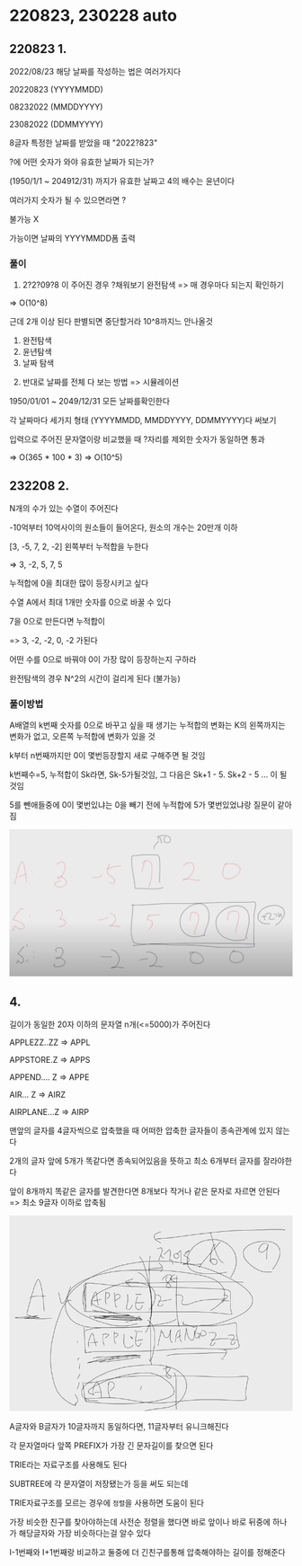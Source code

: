 # 220823, 230228 auto

## 220823 1. 

2022/08/23 해당 날짜를 작성하는 법은 여러가지다

20220823 (YYYYMMDD)

08232022 (MMDDYYYY)

23082022 (DDMMYYYY)



8글자 특정한 날짜를 받았을 때 "2022?823"

?에 어떤 숫자가 와야 유효한 날짜가 되는가?



(1950/1/1 ~ 204912/31) 까지가 유효한 날짜고 4의 배수는 윤년이다

여러가지 숫자가 될 수 있으면라면 ?

불가능 X

가능이면 날짜의 YYYYMMDD폼 출력



### 풀이

1) 2?2?09?8 이 주어진 경우 ?채워보기 완전탐색 => 매 경우마다 되는지 확인하기

=> O(10^8) 

근데 2개 이상 된다 판별되면 중단할거라 10^8까지느 안나올것

1. 완전탐색
2. 윤년탐색
3. 날짜 탐색



2) 반대로 날짜를 전체 다 보는 방법 => 시뮬레이션

1950/01/01 ~ 2049/12/31 모든 날짜를확인한다

각 날짜마다 세가지 형태 (YYYYMMDD, MMDDYYYY, DDMMYYYY)다 써보기 

입력으로 주어진 문자열이랑 비교했을 때 ?자리를 제외한 숫자가 동일하면 통과



=> O(365 * 100 * 3) => O(10^5)



## 232208 2. 

N개의 수가 있는 수열이 주어진다

-10억부터 10억사이의 원소들이 들어온다, 원소의 개수는 20만개 이하

[3, -5, 7, 2, -2] 왼쪽부터 누적합을 누한다

=> 3, -2, 5, 7, 5 

누적합에 0을 최대한 많이 등장시키고 싶다



수열 A에서 최대 1개만 숫자를 0으로 바꿀 수 있다

7을 0으로 만든다면 누적합이

=> 3, -2, -2, 0, -2 가된다



어떤 수를 0으로 바꿔야 0이 가장 많이 등장하는지 구하라

완전탐색의 경우 N^2의 시간이 걸리게 된다 (불가능)



### 풀이방법

A배열의 k번째 숫자를 0으로 바꾸고 싶을 때 생기는 누적합의 변화는 K의 왼쪽까지는 변화가 없고, 오른쪽 누적합에 변화가 있을 것

k부터 n번째까지만 0이 몇번등장할지 새로 구해주면 될 것임

k번째수=5, 누적합이 Sk라면, Sk-5가될것임, 그 다음은 Sk+1 - 5. Sk+2 - 5 ... 이 될것임

 5를 뺀애들중에 0이 몇번있냐는 0을 빼기 전에 누적합에 5가 몇번있었냐랑 질문이 같아짐

![image-20230802195610776](images/image-20230802195610776.png)



## 4.

길이가 동일한 20자 이하의 문자열 n개(<=5000)가 주어진다

APPLEZZ..ZZ    => APPL

APPSTORE.Z   => APPS 

APPEND.... Z   => APPE 

AIR...		   Z   => AIRZ

AIRPLANE...Z   => AIRP



맨앞의 글자를 4글자씩으로 압축했을 때 어떠한 압축한 글자들이 종속관계에 있지 않는다

 2개의 글자 앞에 5개가 똑같다면 종속되어있음을 뜻하고 최소 6개부터 글자를 잘라야한다

앞이 8개까지 똑같은 글자를 발견한다면 8개보다 작거나 같은 문자로 자르면 안된다 => 최소 9글자 이하로 압축됨

![image-20230804223835699](images/image-20230804223835699.png)

A글자와 B글자가 10글자까지 동일하다면, 11글자부터 유니크해진다

각 문자열마다 앞쪽 PREFIX가 가장 긴 문자길이를 찾으면 된다



TRIE라는 자료구조를 사용해도 된다

SUBTREE에 각 문자열이 저장됐는가 등을 써도 되는데

TRIE자료구조를 모르는 경우에 `정렬`을 사용하면 도움이 된다

가장 비슷한 친구를 찾아야하는데 사전순 정렬을 했다면 바로 앞이나 바로 뒤중에 하나가 해당글자와 가장 비슷하다는걸 알수 있다 

I-1번째와 I+1번째랑 비교하고 둘중에 더 긴친구를통해 압축해야하는 길이를 정해준다 





